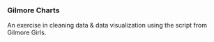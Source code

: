 ### Gilmore Charts

An exercise in cleaning data & data visualization using the script from Gilmore Girls.
